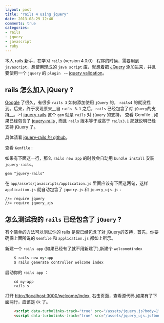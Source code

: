 ```yaml
---
layout: post
title: "rails 4 using jquery"
date: 2013-08-29 12:40
comments: true
categories:
- rails
- jquery
- javascript
- ruby
---
```



本人 rails 新手，在学习 `rails` (version 4.0.0） 程序的时候，需要用到 `javascript`，想使用现成的 `java script` 库，就想着把 [JQuery][1] 添加进来，并且要使用一个 `jquery` 的 `plugin ` -- [jquery validation][2]。

<!-- more -->
## rails 怎么加入 jQuery ?

[Google][3] 了很久，有很多 `rails 3` 如何添加使用 `jQuery` 的， `rails4` 的就没找到。后来，终于发现原来__自 `rails 3.1` 之后，`rails` 已经包含了对 `jQuery`的支持__。:-) [jquery-rails][4] 这个 `gem` 就是 `rails` 对 `jQuery` 的支持， 查看 Gemfile , 如果已经包含了 [jquery-rails][4] , 而且 `rails` 版本等于或高于 `rails3.1` 那就说明已经支持 jQuery 了。

具体请看 [jquery-rails 的 github][4]。

查看 `Gemfile` :

如果有下面这一行，那么 `rails new app` 的时候会自动用 `bundle install` 安装 `jquery-rails`。

    gem "jquery-rails"

在 `app/assets/javascripts/application.js` 里面应该有下面这两句，这样 `application.js` 就自动包含了 `jquery.js` 和 `jquery_ujs.js` :

    //= require jquery
    //= require jquery_ujs


## 怎么测试我的 `rails` 已经包含了 `jQuery` ?

有个简单的方法可以测试你的 rails 是否已经包含了对 jQuery的支持，首先，你要确保上面所说的 `Gemfile` 和 `application.js` 都如上所示。

新建一个 `rails app` (如果已经有了就不用新建了),新建个 `welcome#index`

``` ruby
    $ rails new my-app
    $ rails generate controller welcome index
```

启动你的 `rails app` ：

```
    cd my-app
    rails s
```

打开 <http://localhost:3000/welcome/index>, 右击页面，查看源代码,如果有了下面两行，应该是 `Ok` 了。

```html
    <script data-turbolinks-track="true" src="/assets/jquery.js?body=1"></script>
    <script data-turbolinks-track="true" src="/assets/jquery_ujs.js?body=1"></script>
```








[1]:http://jquery.com/
[2]:http://jqueryvalidation.org/
[3]:http://google.com
[4]:https://github.com/rails/jquery-rails